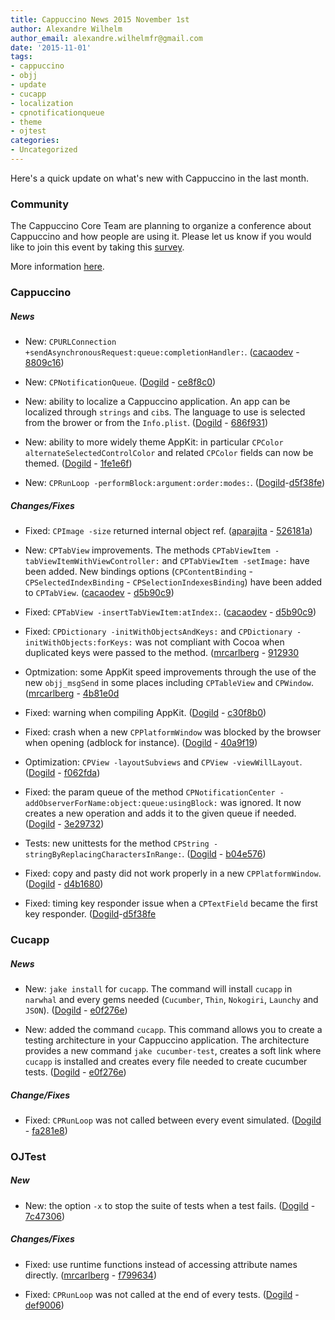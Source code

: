 ```yaml
---
title: Cappuccino News 2015 November 1st
author: Alexandre Wilhelm
author_email: alexandre.wilhelmfr@gmail.com
date: '2015-11-01'
tags:
- cappuccino
- objj
- update
- cucapp
- localization
- cpnotificationqueue
- theme
- ojtest
categories:
- Uncategorized
---
```


Here's a quick update on what's new with Cappuccino in the last month.

### Community

The Cappuccino Core Team are planning to organize a conference about Cappuccino and how people are using it. Please let us know if you would like to join this event by taking this [survey](https://www.google.com/url?q=https%3A%2F%2Fwww.surveymonkey.com%2Fr%2FZ9P7L55&sa=D&sntz=1&usg=AFQjCNEu1mNy0xq0iIBdsSpeftYkWTKEqw).

More information [here](http://www.cappuccino-project.org/blog/2015/10/cappcon-2016.html).

### Cappuccino

##### News

- New: `CPURLConnection +sendAsynchronousRequest:queue:completionHandler:`. ([cacaodev](https://github.com/cacaodev) - [8809c16](https://github.com/cappuccino/cappuccino/commit/8809c1634f683efe1142833deaa8f5565fa6fcba))

- New: `CPNotificationQueue`. ([Dogild](https://github.com/dogild) - [ce8f8c0](https://github.com/cappuccino/cappuccino/commit/ce8f8c05e1b409c6a75849793bb1ee5e30b524f5))

- New: ability to localize a Cappuccino application. An app can be localized through `strings` and `cib`s. The language to use is selected from the brower or from the `Info.plist`. ([Dogild](https://github.com/dogild) - [686f931](https://github.com/cappuccino/cappuccino/commit/686f931fb48fd2a2950519d5d957ed756528b0b2))

- New: ability to more widely theme AppKit: in particular `CPColor alternateSelectedControlColor` and related `CPColor` fields can now be themed. ([Dogild](https://github.com/dogild) - [1fe1e6f](https://github.com/cappuccino/cappuccino/commit/1fe1e6f265b9c3175622458721d3afbab89aead6))

- New: `CPRunLoop -performBlock:argument:order:modes:`. ([Dogild](https://github.com/dogild)-[d5f38fe](https://github.com/cappuccino/cappuccino/commit/d5f38fe2f2cb2b55a4e6c1b6c3f4c28805f47957))

##### Changes/Fixes

- Fixed: `CPImage -size` returned internal object ref. ([aparajita](https://github.com/aparajita) - [526181a](https://github.com/cappuccino/cappuccino/commit/526181a76b3e28775dea24c917aa16b6e929128b))

- New: `CPTabView` improvements. The methods `CPTabViewItem -tabViewItemWithViewController:` and `CPTabViewItem -setImage:` have been added. New bindings options (`CPContentBinding` - `CPSelectedIndexBinding` - `CPSelectionIndexesBinding`) have been added to `CPTabView`. ([cacaodev](https://github.com/cacaodev) - [d5b90c9](https://github.com/cappuccino/cappuccino/commit/d5b90c91f572a803a61290e44460cf1728d9d046))

- Fixed: `CPTabView -insertTabViewItem:atIndex:`. ([cacaodev](https://github.com/cacaodev) - [d5b90c9](https://github.com/cappuccino/cappuccino/commit/d5b90c91f572a803a61290e44460cf1728d9d046))

- Fixed: `CPDictionary -initWithObjectsAndKeys:` and `CPDictionary -initWithObjects:forKeys:` was not compliant with Cocoa when duplicated keys were passed to the method. ([mrcarlberg](https://github.com/mrcarlberg) - [912930](https://github.com/cappuccino/cappuccino/commit/9129301c890c1ff1dc11e91a1fb6ba7f183938a7)

- Optmization: some AppKit speed improvements through the use of the new `objj_msgSend` in some places including `CPTableView` and `CPWindow`. ([mrcarlberg](https://github.com/mrcarlberg) - [4b81e0d](https://github.com/cappuccino/cappuccino/commit/4b81e0d8afd941bb1356f22630ee70ddae5566b1)

- Fixed: warning when compiling AppKit. ([Dogild](https://github.com/dogild) - [c30f8b0](https://github.com/cappuccino/cappuccino/commit/c30f8b09b08404d8898723736f68172f120a391a))

- Fixed: crash when a new `CPPlatformWindow` was blocked by the browser when opening (adblock for instance). ([Dogild](https://github.com/dogild) - [40a9f19](https://github.com/cappuccino/cappuccino/commit/40a9f19352d8a1bbfdf9ccc49f44bc94bca67d31))

- Optimization: `CPView -layoutSubviews` and `CPView -viewWillLayout`. ([Dogild](https://github.com/dogild) - [f062fda](https://github.com/cappuccino/cappuccino/commit/f062fda2f7d2e5767468a71a2656eed661edd1dc))

- Fixed: the param queue of the method `CPNotificationCenter -addObserverForName:object:queue:usingBlock:` was ignored. It now creates a new operation and adds it to the given queue if needed. ([Dogild](https://github.com/dogild) - [3e29732](https://github.com/cappuccino/cappuccino/commit/3e29732e462e02dacfd66851e6dd67886ed69889))

- Tests: new unittests for the method `CPString -stringByReplacingCharactersInRange:`. ([Dogild](https://github.com/dogild) - [b04e576](https://github.com/cappuccino/cappuccino/commit/b04e5760fb30464dc457ecc0a7dc26c6ca6d8f2e))

- Fixed: copy and pasty did not work properly in a new `CPPlatformWindow`. ([Dogild](https://github.com/dogild) - [d4b1680](https://github.com/cappuccino/cappuccino/commit/d4b168072745dfcd94ff38d1646ee164d9b1de69))

- Fixed: timing key responder issue when a `CPTextField` became the first key responder. ([Dogild](https://github.com/dogild)-[d5f38fe](https://github.com/cappuccino/cappuccino/commit/d5f38fe2f2cb2b55a4e6c1b6c3f4c28805f47957)

### Cucapp

##### News

- New: `jake install` for `cucapp`. The command will install `cucapp` in `narwhal` and every gems needed (`Cucumber`, `Thin`, `Nokogiri`, `Launchy` and `JSON`). ([Dogild](https://github.com/dogild) - [e0f276e](https://github.com/cappuccino/cucapp/commit/e0f276e45def1d59a99b224d6aff31c4cce741e))

- New: added the command `cucapp`. This command allows you to create a testing architecture in your Cappuccino application. The architecture provides a new command `jake cucumber-test`, creates a soft link where `cucapp` is installed and creates every file needed to create cucumber tests. ([Dogild](https://github.com/dogild) - [e0f276e](https://github.com/cappuccino/cucapp/commit/e0f276e45def1d59a99b224d6aff31c4cce741e))

##### Change/Fixes

- Fixed: `CPRunLoop` was not called between every event simulated. ([Dogild](https://github.com/dogild) - [fa281e8](https://github.com/cappuccino/cucapp/commit/fa281e86357653cd6e2aa797952ff1ea94801b6c))


### OJTest

##### New

- New: the option `-x` to stop the suite of tests when a test fails. ([Dogild](https://github.com/dogild) - [7c47306](https://github.com/cappuccino/OJTest/commit/7c473061450f27b27b97ae6e04793ba140613f21))

##### Changes/Fixes

- Fixed: use runtime functions instead of accessing attribute names directly. ([mrcarlberg](https://github.com/mrcarlberg) - [f799634](https://github.com/cappuccino/OJTest/commit/f799634d20a62c32ef421eef8d7fd8660e7ee860))

- Fixed: `CPRunLoop` was not called at the end of every tests. ([Dogild](https://github.com/dogild) - [def9006](https://github.com/cappuccino/OJTest/commit/def9006f14ed05d218623388145e1c44edf24c51))

